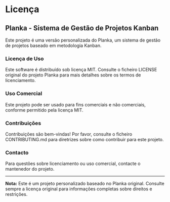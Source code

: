 # Licença

## Planka - Sistema de Gestão de Projetos Kanban

Este projeto é uma versão personalizada do Planka, um sistema de gestão de projetos baseado em metodologia Kanban.

### Licença de Uso

Este software é distribuído sob licença MIT. Consulte o ficheiro LICENSE original do projeto Planka para mais detalhes sobre os termos de licenciamento.

### Uso Comercial

Este projeto pode ser usado para fins comerciais e não comerciais, conforme permitido pela licença MIT.

### Contribuições

Contribuições são bem-vindas! Por favor, consulte o ficheiro CONTRIBUTING.md para diretrizes sobre como contribuir para este projeto.

### Contacto

Para questões sobre licenciamento ou uso comercial, contacte o mantenedor do projeto.

---

**Nota:** Este é um projeto personalizado baseado no Planka original. Consulte sempre a licença original para informações completas sobre direitos e restrições.
